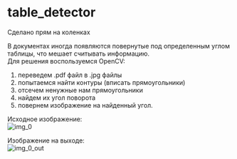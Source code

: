# table_detector

Сделано прям на коленках

В документах иногда появляются повернутые под определенным углом таблицы, что мешает считывать информацию.  
Для решения воспользуемся OpenCV:  
1) переведем .pdf файл в .jpg файлы  
2) попытаемся найти контуры (вписать прямоугольники)  
3) отсечем ненужные нам прямоугольники  
4) найдем их угол поворота  
5) повернем изображение на найденный угол.  

Исходное изображение:  
![img_0](https://user-images.githubusercontent.com/56885818/204338494-c817d53c-4162-455e-9599-2552b3761b8f.jpg)  

Изображение на выходе:  
![img_0_out](https://user-images.githubusercontent.com/56885818/204338581-58012c4f-95e2-4614-ae97-622fe5074777.jpg)
